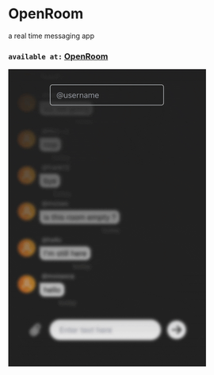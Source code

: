 # OpenRoom

a real time messaging app

### `available at:` [OpenRoom](https://messaging-app-7bc49.web.app/)

<img src="./openroom.gif">
